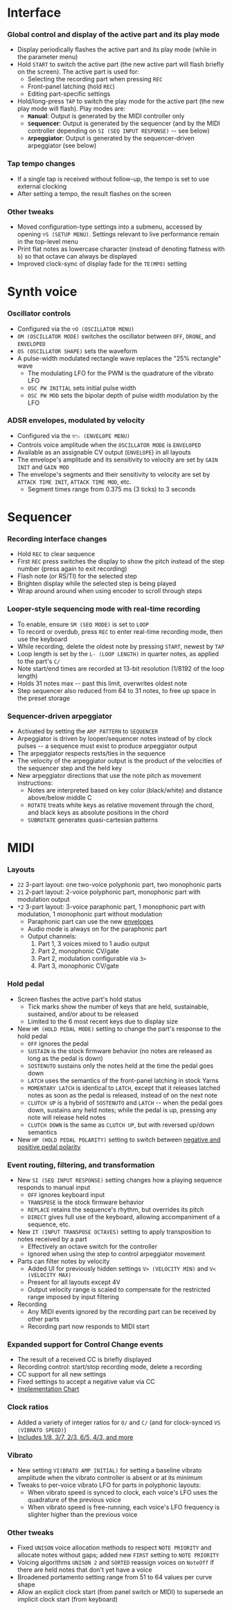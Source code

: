 # Interface

### Global control and display of the active part and its play mode
- Display periodically flashes the active part and its play mode (while in the parameter menu)
- Hold `START` to switch the active part (the new active part will flash briefly on the screen).  The active part is used for:
  - Selecting the recording part when pressing `REC`
  - Front-panel latching (hold `REC`)
  - Editing part-specific settings
- Hold/long-press `TAP` to switch the play mode for the active part (the new play mode will flash).  Play modes are:
  - **`M`anual**: Output is generated by the MIDI controller only
  - **`S`equencer**: Output is generated by the sequencer (and by the MIDI controller depending on `SI (SEQ INPUT RESPONSE)` -- see below)
  - **`A`rpeggiator**: Output is generated by the sequencer-driven arpeggiator (see below)

### Tap tempo changes
- If a single tap is received without follow-up, the tempo is set to use external clocking
- After setting a tempo, the result flashes on the screen

### Other tweaks
- Moved configuration-type settings into a submenu, accessed by opening `▽S (SETUP MENU)`.  Settings relevant to live performance remain in the top-level menu
- Print flat notes as lowercase character (instead of denoting flatness with `b`) so that octave can always be displayed
- Improved clock-sync of display fade for the `TE(MPO)` setting

# Synth voice

### Oscillator controls
- Configured via the `▽O (OSCILLATOR MENU)`
- `OM (OSCILLATOR MODE)` switches the oscillator between `OFF`, `DRONE`, and `ENVELOPED`
- `OS (OSCILLATOR SHAPE)` sets the waveform
- A pulse-width modulated rectangle wave replaces the "25% rectangle" wave
  - The modulating LFO for the PWM is the quadrature of the vibrato LFO
  - `OSC PW INITIAL` sets initial pulse width
  - `OSC PW MOD` sets the bipolar depth of pulse width modulation by the LFO

### ADSR envelopes, modulated by velocity
- Configured via the `▽📉 (ENVELOPE MENU)`
- Controls voice amplitude when the `OSCILLATOR MODE` is `ENVELOPED`
- Available as an assignable CV output (`ENVELOPE`) in all layouts
- The envelope's amplitude and its sensitivity to velocity are set by `GAIN INIT` and `GAIN MOD`
- The envelope's segments and their sensitivity to velocity are set by `ATTACK TIME INIT`, `ATTACK TIME MOD`, etc.
  - Segment times range from 0.375 ms (3 ticks) to 3 seconds
  
# Sequencer

### Recording interface changes
- Hold `REC` to clear sequence
- First `REC` press switches the display to show the pitch instead of the step number (press again to exit recording)
- Flash note (or RS/TI) for the selected step
- Brighten display while the selected step is being played
- Wrap around around when using encoder to scroll through steps

### Looper-style sequencing mode with real-time recording
- To enable, ensure `SM (SEQ MODE)` is set to `LOOP`
- To record or overdub, press `REC` to enter real-time recording mode, then use the keyboard
- While recording, delete the oldest note by pressing `START`, newest by `TAP`
- Loop length is set by the `L- (LOOP LENGTH)` in quarter notes, as applied to the part's `C/`
- Note start/end times are recorded at 13-bit resolution (1/8192 of the loop length)
- Holds 31 notes max -- past this limit, overwrites oldest note
- Step sequencer also reduced from 64 to 31 notes, to free up space in the preset storage

### Sequencer-driven arpeggiator
- Activated by setting the `ARP PATTERN` to `SEQUENCER`
- Arpeggiator is driven by looper/sequencer notes instead of by clock pulses -- a sequence must exist to produce arpeggiator output
- The arpeggiator respects rests/ties in the sequence
- The velocity of the arpeggiator output is the product of the velocities of the sequencer step and the held key
- New arpeggiator directions that use the note pitch as movement instructions:
  - Notes are interpreted based on key color (black/white) and distance above/below middle C
  - `ROTATE` treats white keys as relative movement through the chord, and black keys as absolute positions in the chord
  - `SUBROTATE` generates quasi-cartesian patterns

# MIDI

### Layouts
- `22` 3-part layout: one two-voice polyphonic part, two monophonic parts
- `21` 2-part layout: 2-voice polyphonic part, monophonic part with modulation output
- `*2` 3-part layout: 3-voice paraphonic part, 1 monophonic part with modulation, 1 monophonic part without modulation
  - Paraphonic part can use the new [envelopes](#adsr-envelopes-with-velocity-control)
  - Audio mode is always on for the paraphonic part
  - Output channels:
    1. Part 1, 3 voices mixed to 1 audio output
    2. Part 2, monophonic CV/gate
    3. Part 2, modulation configurable via `3>`
    4. Part 3, monophonic CV/gate
    
### Hold pedal
- Screen flashes the active part's hold status
  - Tick marks show the number of keys that are held, sustainable, sustained, and/or about to be released
  - Limited to the 6 most recent keys due to display size
- New `HM (HOLD PEDAL MODE)` setting to change the part's response to the hold pedal
  - `OFF` ignores the pedal
  - `SUSTAIN` is the stock firmware behavior (no notes are released as long as the pedal is down)
  - `SOSTENUTO` sustains only the notes held at the time the pedal goes down
  - `LATCH` uses the semantics of the front-panel latching in stock Yarns
  - `MOMENTARY LATCH` is identical to `LATCH`, except that it releases latched notes as soon as the pedal is released, instead of on the next note
  - `CLUTCH UP` is a hybrid of `SOSTENUTO` and `LATCH` -- when the pedal goes down, sustains any held notes; while the pedal is up, pressing any note will release held notes
  - `CLUTCH DOWN` is the same as `CLUTCH UP`, but with reversed up/down semantics
- New `HP (HOLD PEDAL POLARITY)` setting to switch between [negative and positive pedal polarity](http://www.haydockmusic.com/reviews/sustain_pedal_polarity.html)

### Event routing, filtering, and transformation
- New `SI (SEQ INPUT RESPONSE)` setting changes how a playing sequence responds to manual input
  - `OFF` ignores keyboard input
  - `TRANSPOSE` is the stock firmware behavior
  - `REPLACE` retains the sequence's rhythm, but overrides its pitch
  - `DIRECT` gives full use of the keyboard, allowing accompaniment of a sequence, etc.
- New `IT (INPUT TRANSPOSE OCTAVES)` setting to apply transposition to notes received by a part
  - Effectively an octave switch for the controller
  - Ignored when using the step to control arpeggiator movement
- Parts can filter notes by velocity
  - Added UI for previously hidden settings `V> (VELOCITY MIN)` and `V< (VELOCITY MAX)`
  - Present for all layouts except 4V
  - Output velocity range is scaled to compensate for the restricted range imposed by input filtering
- Recording 
  - Any MIDI events ignored by the recording part can be received by other parts
  - Recording part now responds to MIDI start
  
### Expanded support for Control Change events
- The result of a received CC is briefly displayed
- Recording control: start/stop recording mode, delete a recording
- CC support for all new settings
- Fixed settings to accept a negative value via CC
- [Implementation Chart](https://docs.google.com/spreadsheets/d/1V6CRqf_3FGTrNIjcU1ixBtzRRwqjIa1PaiqOFgf6olE/edit#gid=0)

### Clock ratios
- Added a variety of integer ratios for `O/` and `C/` (and for clock-synced `VS (VIBRATO SPEED)`)
- [Includes 1/8, 3/7, 2/3, 6/5, 4/3, and more](./clock_division.h#L43)

### Vibrato
- New setting `VI(BRATO AMP INITIAL)` for setting a baseline vibrato amplitude when the vibrato controller is absent or at its minimum
- Tweaks to per-voice vibrato LFO for parts in polyphonic layouts:
  - When vibrato speed is synced to clock, each voice's LFO uses the quadrature of the previous voice
  - When vibrato speed is free-running, each voice's LFO frequency is slighter higher than the previous voice
  
### Other tweaks
- Fixed `UNISON` voice allocation methods to respect `NOTE PRIORITY` and allocate notes without gaps; added new `FIRST` setting to `NOTE PRIORITY`
- Voicing algorithms `UNISON 2` and `SORTED` reassign voices on `NoteOff` if there are held notes that don't yet have a voice
- Broadened portamento setting range from 51 to 64 values per curve shape
- Allow an explicit clock start (from panel switch or MIDI) to supersede an implicit clock start (from keyboard)
